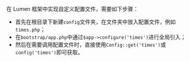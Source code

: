 在 Lumen 框架中实现自定义配置文件，需要如下步骤：

* 首先在根目录下新建`config`文件夹，在文件夹中放入配置文件，例如`times.php`；
* 在`bootstrap/app.php`中通过`$app->configure('times')`进行全局引入；
* 然后在需要调用配置文件时，直接使用`Config::get('times')`或`config('times')`即可获取。




